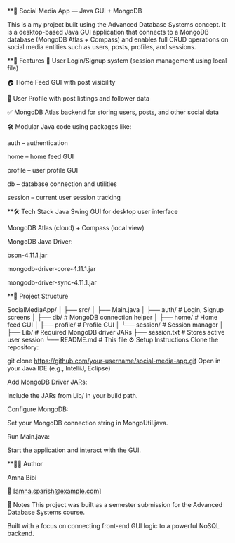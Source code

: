 **📱 Social Media App — Java GUI + MongoDB

This is a my project built using the Advanced Database Systems concept. 
It is a desktop-based Java GUI application that connects to a MongoDB database (MongoDB Atlas + Compass) and enables full CRUD operations on social media entities such as users, posts, profiles, and sessions.

**🚀 Features
🔐 User Login/Signup system (session management using local file)

🏠 Home Feed GUI with post visibility

👤 User Profile with post listings and follower data

✅ MongoDB Atlas backend for storing users, posts, and other social data

🛠️ Modular Java code using packages like:

auth – authentication

home – home feed GUI

profile – user profile GUI

db – database connection and utilities

session – current user session tracking

**🛠️ Tech Stack
Java Swing GUI for desktop user interface

MongoDB Atlas (cloud) + Compass (local view)

MongoDB Java Driver:

bson-4.11.1.jar

mongodb-driver-core-4.11.1.jar

mongodb-driver-sync-4.11.1.jar

**📁 Project Structure

SocialMediaApp/
│
├── src/
│   ├── Main.java
│   ├── auth/                # Login, Signup screens
│   ├── db/                  # MongoDB connection helper
│   ├── home/                # Home feed GUI
│   ├── profile/             # Profile GUI
│   └── session/             # Session manager
│
├── Lib/                    # Required MongoDB driver JARs
├── session.txt             # Stores active user session
└── README.md               # This file
⚙️ Setup Instructions
Clone the repository:

git clone https://github.com/your-username/social-media-app.git
Open in your Java IDE (e.g., IntelliJ, Eclipse)

Add MongoDB Driver JARs:

Include the JARs from Lib/ in your build path.

Configure MongoDB:

Set your MongoDB connection string in MongoUtil.java.

Run Main.java:

Start the application and interact with the GUI.

**🧑‍💻 Author

Amna Bibi

📧 [amna.sparish@example.com]

📌 Notes
This project was built as a semester submission for the Advanced Database Systems course.

Built with a focus on connecting front-end GUI logic to a powerful NoSQL backend.
